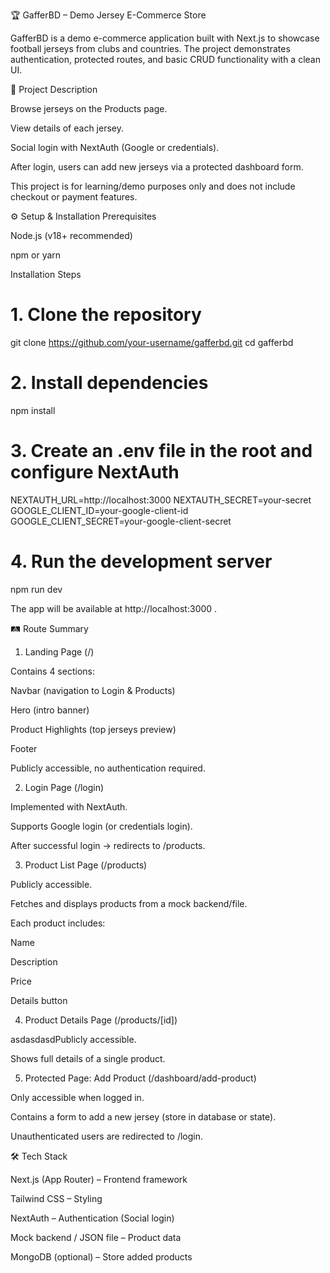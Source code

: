 🏆 GafferBD – Demo Jersey E-Commerce Store

GafferBD is a demo e-commerce application built with Next.js to showcase football jerseys from clubs and countries.
The project demonstrates authentication, protected routes, and basic CRUD functionality with a clean UI.

📖 Project Description

Browse jerseys on the Products page.

View details of each jersey.

Social login with NextAuth (Google or credentials).

After login, users can add new jerseys via a protected dashboard form.

This project is for learning/demo purposes only and does not include checkout or payment features.

⚙️ Setup & Installation
Prerequisites

Node.js (v18+ recommended)

npm or yarn

Installation Steps
# 1. Clone the repository
git clone https://github.com/your-username/gafferbd.git
cd gafferbd

# 2. Install dependencies
npm install

# 3. Create an .env file in the root and configure NextAuth
NEXTAUTH_URL=http://localhost:3000
NEXTAUTH_SECRET=your-secret
GOOGLE_CLIENT_ID=your-google-client-id
GOOGLE_CLIENT_SECRET=your-google-client-secret

# 4. Run the development server
npm run dev


The app will be available at http://localhost:3000
.

🛤️ Route Summary
1. Landing Page (/)

Contains 4 sections:

Navbar (navigation to Login & Products)

Hero (intro banner)

Product Highlights (top jerseys preview)

Footer

Publicly accessible, no authentication required.

2. Login Page (/login)

Implemented with NextAuth.

Supports Google login (or credentials login).

After successful login → redirects to /products.

3. Product List Page (/products)

Publicly accessible.

Fetches and displays products from a mock backend/file.

Each product includes:

Name

Description

Price

Details button

4. Product Details Page (/products/[id])

asdasdasdPublicly accessible.

Shows full details of a single product.

5. Protected Page: Add Product (/dashboard/add-product)

Only accessible when logged in.

Contains a form to add a new jersey (store in database or state).

Unauthenticated users are redirected to /login.

🛠️ Tech Stack

Next.js (App Router) – Frontend framework

Tailwind CSS – Styling

NextAuth – Authentication (Social login)

Mock backend / JSON file – Product data

MongoDB (optional) – Store added products